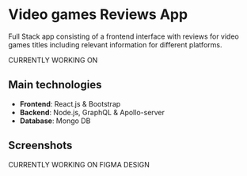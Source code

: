 # Video games Reviews App

Full Stack app consisting of a frontend interface with reviews for video games titles including relevant information for different platforms.

CURRENTLY WORKING ON

## Main technologies

* __Frontend__: React.js & Bootstrap
* __Backend__: Node.js, GraphQL & Apollo-server
* __Database__: Mongo DB

## Screenshots

CURRENTLY WORKING ON FIGMA DESIGN
